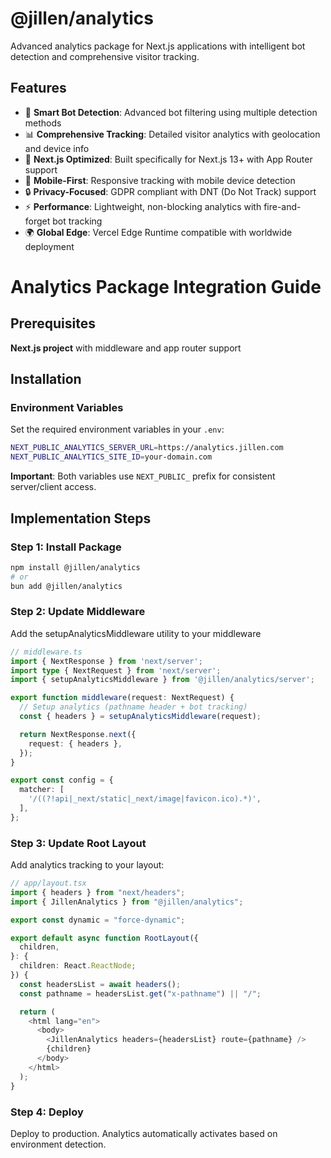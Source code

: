# @jillen/analytics

Advanced analytics package for Next.js applications with intelligent bot detection and comprehensive visitor tracking.

## Features

- 🤖 **Smart Bot Detection**: Advanced bot filtering using multiple detection methods
- 📊 **Comprehensive Tracking**: Detailed visitor analytics with geolocation and device info
- 🚀 **Next.js Optimized**: Built specifically for Next.js 13+ with App Router support
- 📱 **Mobile-First**: Responsive tracking with mobile device detection
- 🔒 **Privacy-Focused**: GDPR compliant with DNT (Do Not Track) support
- ⚡ **Performance**: Lightweight, non-blocking analytics with fire-and-forget bot tracking
- 🌍 **Global Edge**: Vercel Edge Runtime compatible with worldwide deployment

# Analytics Package Integration Guide

## Prerequisites

**Next.js project** with middleware and app router support

## Installation

### Environment Variables

Set the required environment variables in your `.env`:

```bash
NEXT_PUBLIC_ANALYTICS_SERVER_URL=https://analytics.jillen.com
NEXT_PUBLIC_ANALYTICS_SITE_ID=your-domain.com
```

**Important**: Both variables use `NEXT_PUBLIC_` prefix for consistent server/client access.

## Implementation Steps

### Step 1: Install Package

```bash
npm install @jillen/analytics
# or
bun add @jillen/analytics
```

### Step 2: Update Middleware

Add the setupAnalyticsMiddleware utility to your middleware

```typescript
// middleware.ts
import { NextResponse } from 'next/server';
import type { NextRequest } from 'next/server';
import { setupAnalyticsMiddleware } from '@jillen/analytics/server';

export function middleware(request: NextRequest) {
  // Setup analytics (pathname header + bot tracking)
  const { headers } = setupAnalyticsMiddleware(request);

  return NextResponse.next({
    request: { headers },
  });
}

export const config = {
  matcher: [
    '/((?!api|_next/static|_next/image|favicon.ico).*)',
  ],
};
```

### Step 3: Update Root Layout

Add analytics tracking to your layout:

```typescript
// app/layout.tsx
import { headers } from "next/headers";
import { JillenAnalytics } from "@jillen/analytics";

export const dynamic = "force-dynamic";

export default async function RootLayout({
  children,
}: {
  children: React.ReactNode;
}) {
  const headersList = await headers();
  const pathname = headersList.get("x-pathname") || "/";

  return (
    <html lang="en">
      <body>
        <JillenAnalytics headers={headersList} route={pathname} />
        {children}
      </body>
    </html>
  );
}
```

### Step 4: Deploy

Deploy to production. Analytics automatically activates based on environment detection.